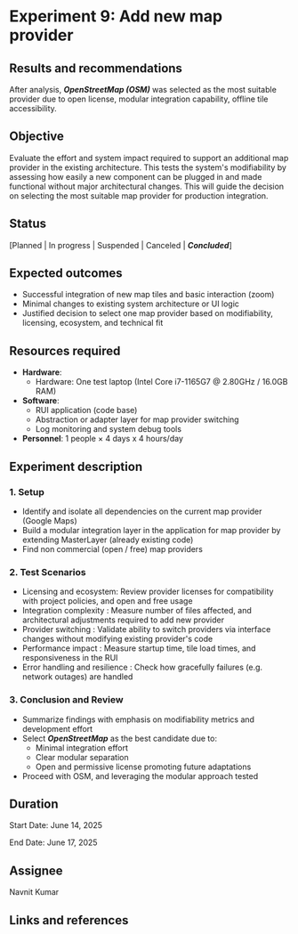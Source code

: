 # Experiment 9: Add new map provider

## Results and recommendations

After analysis, ***OpenStreetMap (OSM)*** was selected as the most suitable provider due to open license, modular integration capability, offline tile accessibility.

## Objective

Evaluate the effort and system impact required to support an additional map provider in the existing architecture. This tests the system's modifiability by assessing how easily a new component can be plugged in and made functional without major architectural changes. This will guide the decision on selecting the most suitable map provider for production integration.



## Status

\[Planned | In progress | Suspended | Canceled | ***Concluded***]



## Expected outcomes

- Successful integration of new map tiles and basic interaction (zoom)
- Minimal changes to existing system architecture or UI logic
- Justified decision to select one map provider based on modifiability, licensing, ecosystem, and technical fit

## Resources required

* **Hardware**:
  * Hardware: One test laptop (Intel Core i7-1165G7 @ 2.80GHz / 16.0GB RAM)
* **Software**:
  * RUI application (code base)
  * Abstraction or adapter layer for map provider switching
  * Log monitoring and system debug tools
* **Personnel**: 1 people × 4 days x 4 hours/day

## Experiment description

### 1. Setup

- Identify and isolate all dependencies on the current map provider (Google Maps)
- Build a modular integration layer in the application for map provider by extending MasterLayer (already existing code)
- Find non commercial (open / free) map providers

### 2. Test Scenarios

- Licensing and ecosystem: Review provider licenses for compatibility with project policies, and open and free usage
- Integration complexity : Measure number of files affected, and architectural adjustments required to add new provider
- Provider switching : Validate ability to switch providers via interface changes without modifying existing provider's code
- Performance impact : Measure startup time, tile load times, and responsiveness in the RUI
- Error handling and resilience : Check how gracefully failures (e.g. network outages) are handled



### 3. Conclusion and Review

- Summarize findings with emphasis on modifiability metrics and development effort
- Select ***OpenStreetMap*** as the best candidate due to:
  - Minimal integration effort
  - Clear modular separation
  - Open and permissive license promoting future adaptations
- Proceed with OSM, and leveraging the modular approach tested



## Duration

Start Date: June 14, 2025

End Date: June 17, 2025

## Assignee

Navnit Kumar

## Links and references

